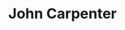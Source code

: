 ---
title: "John Carpenter"
summary: "American film director, screenwriter, producer, editor and composer, born 16 January 1948 in Carthage, New York. Director of such movies as \"Assault On Precinct 13\", \"The Fog\", \"Escape From New York\", \"The Thing\", and \"Halloween\", Carpenter himself composed most of the soundtracks for his films . His father and son are also composer/musicians. He was married to actress from 1979 to 1984. Note: in the eighties an LP and a series of 12\"s were released with dancey versions of Carpenter's music. Though the sleeves didn't always mention it, those were recorded by ."
image: "john-carpenter.jpg"
---
